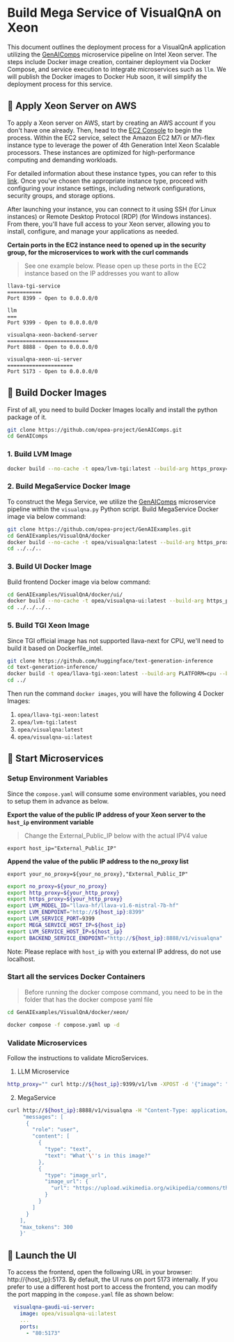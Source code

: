 # Build Mega Service of VisualQnA on Xeon

This document outlines the deployment process for a VisualQnA application utilizing the [GenAIComps](https://github.com/opea-project/GenAIComps.git) microservice pipeline on Intel Xeon server. The steps include Docker image creation, container deployment via Docker Compose, and service execution to integrate microservices such as `llm`. We will publish the Docker images to Docker Hub soon, it will simplify the deployment process for this service.

## 🚀 Apply Xeon Server on AWS

To apply a Xeon server on AWS, start by creating an AWS account if you don't have one already. Then, head to the [EC2 Console](https://console.aws.amazon.com/ec2/v2/home) to begin the process. Within the EC2 service, select the Amazon EC2 M7i or M7i-flex instance type to leverage the power of 4th Generation Intel Xeon Scalable processors. These instances are optimized for high-performance computing and demanding workloads.

For detailed information about these instance types, you can refer to this [link](https://aws.amazon.com/ec2/instance-types/m7i/). Once you've chosen the appropriate instance type, proceed with configuring your instance settings, including network configurations, security groups, and storage options.

After launching your instance, you can connect to it using SSH (for Linux instances) or Remote Desktop Protocol (RDP) (for Windows instances). From there, you'll have full access to your Xeon server, allowing you to install, configure, and manage your applications as needed.

**Certain ports in the EC2 instance need to opened up in the security group, for the microservices to work with the curl commands**

> See one example below. Please open up these ports in the EC2 instance based on the IP addresses you want to allow

```
llava-tgi-service
===========
Port 8399 - Open to 0.0.0.0/0

llm
===
Port 9399 - Open to 0.0.0.0/0

visualqna-xeon-backend-server
==========================
Port 8888 - Open to 0.0.0.0/0

visualqna-xeon-ui-server
=====================
Port 5173 - Open to 0.0.0.0/0
```

## 🚀 Build Docker Images

First of all, you need to build Docker Images locally and install the python package of it.

```bash
git clone https://github.com/opea-project/GenAIComps.git
cd GenAIComps
```

### 1. Build LVM Image

```bash
docker build --no-cache -t opea/lvm-tgi:latest --build-arg https_proxy=$https_proxy --build-arg http_proxy=$http_proxy -f comps/lvms/Dockerfile_tgi .
```

### 2. Build MegaService Docker Image

To construct the Mega Service, we utilize the [GenAIComps](https://github.com/opea-project/GenAIComps.git) microservice pipeline within the `visualqna.py` Python script. Build MegaService Docker image via below command:

```bash
git clone https://github.com/opea-project/GenAIExamples.git
cd GenAIExamples/VisualQnA/docker
docker build --no-cache -t opea/visualqna:latest --build-arg https_proxy=$https_proxy --build-arg http_proxy=$http_proxy -f Dockerfile .
cd ../../..
```

### 3. Build UI Docker Image

Build frontend Docker image via below command:

```bash
cd GenAIExamples/VisualQnA/docker/ui/
docker build --no-cache -t opea/visualqna-ui:latest --build-arg https_proxy=$https_proxy --build-arg http_proxy=$http_proxy -f ./docker/Dockerfile .
cd ../../../..
```

### 5. Build TGI Xeon Image

Since TGI official image has not supported llava-next for CPU, we'll need to build it based on Dockerfile_intel.

```bash
git clone https://github.com/huggingface/text-generation-inference
cd text-generation-inference/
docker build -t opea/llava-tgi-xeon:latest --build-arg PLATFORM=cpu --build-arg http_proxy=${http_proxy} --build-arg https_proxy=${https_proxy} . -f Dockerfile_intel
cd ../
```

Then run the command `docker images`, you will have the following 4 Docker Images:

1. `opea/llava-tgi-xeon:latest`
2. `opea/lvm-tgi:latest`
3. `opea/visualqna:latest`
4. `opea/visualqna-ui:latest`

## 🚀 Start Microservices

### Setup Environment Variables

Since the `compose.yaml` will consume some environment variables, you need to setup them in advance as below.

**Export the value of the public IP address of your Xeon server to the `host_ip` environment variable**

> Change the External_Public_IP below with the actual IPV4 value

```
export host_ip="External_Public_IP"
```

**Append the value of the public IP address to the no_proxy list**

```
export your_no_proxy=${your_no_proxy},"External_Public_IP"
```

```bash
export no_proxy=${your_no_proxy}
export http_proxy=${your_http_proxy}
export https_proxy=${your_http_proxy}
export LVM_MODEL_ID="llava-hf/llava-v1.6-mistral-7b-hf"
export LVM_ENDPOINT="http://${host_ip}:8399"
export LVM_SERVICE_PORT=9399
export MEGA_SERVICE_HOST_IP=${host_ip}
export LVM_SERVICE_HOST_IP=${host_ip}
export BACKEND_SERVICE_ENDPOINT="http://${host_ip}:8888/v1/visualqna"
```

Note: Please replace with `host_ip` with you external IP address, do not use localhost.

### Start all the services Docker Containers

> Before running the docker compose command, you need to be in the folder that has the docker compose yaml file

```bash
cd GenAIExamples/VisualQnA/docker/xeon/
```

```bash
docker compose -f compose.yaml up -d
```

### Validate Microservices

Follow the instructions to validate MicroServices.

1. LLM Microservice

```bash
http_proxy="" curl http://${host_ip}:9399/v1/lvm -XPOST -d '{"image": "iVBORw0KGgoAAAANSUhEUgAAAAoAAAAKCAYAAACNMs+9AAAAFUlEQVR42mP8/5+hnoEIwDiqkL4KAcT9GO0U4BxoAAAAAElFTkSuQmCC", "prompt":"What is this?"}' -H 'Content-Type: application/json'
```

2. MegaService

```bash
curl http://${host_ip}:8888/v1/visualqna -H "Content-Type: application/json" -d '{
     "messages": [
      {
        "role": "user",
        "content": [
          {
            "type": "text",
            "text": "What'\''s in this image?"
          },
          {
            "type": "image_url",
            "image_url": {
              "url": "https://upload.wikimedia.org/wikipedia/commons/thumb/d/dd/Gfp-wisconsin-madison-the-nature-boardwalk.jpg/2560px-Gfp-wisconsin-madison-the-nature-boardwalk.jpg"
            }
          }
        ]
      }
    ],
    "max_tokens": 300
    }'
```

## 🚀 Launch the UI

To access the frontend, open the following URL in your browser: http://{host_ip}:5173. By default, the UI runs on port 5173 internally. If you prefer to use a different host port to access the frontend, you can modify the port mapping in the `compose.yaml` file as shown below:

```yaml
  visualqna-gaudi-ui-server:
    image: opea/visualqna-ui:latest
    ...
    ports:
      - "80:5173"
```
